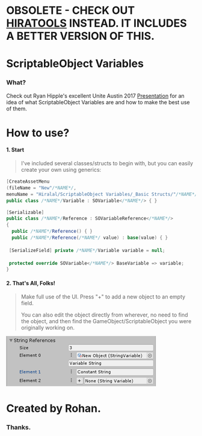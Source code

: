 # **OBSOLETE - CHECK OUT [HIRATOOLS](github.com/herohiralal/hiratools) INSTEAD. IT INCLUDES A BETTER VERSION OF THIS.**

# ScriptableObject Variables

### What?

Check out Ryan Hipple's excellent Unite Austin 2017 [Presentation](https://youtu.be/raQ3iHhE_Kk?t=1057) for an idea of what ScriptableObject Variables are and how to make the best use of them.

# How to use?

#### 1. Start

>I've included several classes/structs to begin with, but you can easily create your own using generics:

```C#
[CreateAssetMenu
(fileName = "New"/*NAME*/,
menuName = "Hiralal/ScriptableObject Variables/_Basic Structs/"/*NAME*/)]  
public class /*NAME*/Variable : SOVariable</*NAME*/> { }
```
```C#
[Serializable]  
public class /*NAME*/Reference : SOVariableReference</*NAME*/>  
{   
  public /*NAME*/Reference() { }  
  public /*NAME*/Reference(/*NAME*/ value) : base(value) { }  
  
 [SerializeField] private /*NAME*/Variable variable = null;  
 
 protected override SOVariable</*NAME*/> BaseVariable => variable;  
}
```

#### 2. That's All, Folks!

>Make full use of the UI.
>Press "+" to add a new object to an empty field.
>
>You can also edit the object directly from wherever, no need to find the object, and then find the GameObject/ScriptableObject you were originally working on.

![IMAGEPLACEHOLDER - image](images~/0.png)


# Created by Rohan.
### Thanks.
